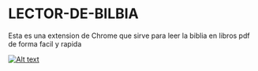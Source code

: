 # LECTOR-DE-BILBIA
Esta es una extension de Chrome que sirve para leer la biblia en libros pdf de forma facil y rapida

[![Alt text](https://img.youtube.com/vi/sIm3IBRBRZc/0.jpg)](https://www.youtube.com/watch?v=sIm3IBRBRZc)
